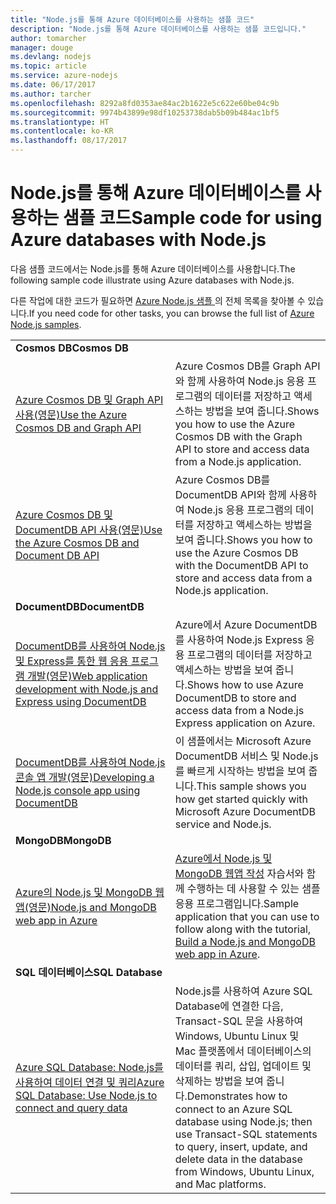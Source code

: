 ```yaml
---
title: "Node.js를 통해 Azure 데이터베이스를 사용하는 샘플 코드"
description: "Node.js를 통해 Azure 데이터베이스를 사용하는 샘플 코드입니다."
author: tomarcher
manager: douge
ms.devlang: nodejs
ms.topic: article
ms.service: azure-nodejs
ms.date: 06/17/2017
ms.author: tarcher
ms.openlocfilehash: 8292a8fd0353ae84ac2b1622e5c622e60be04c9b
ms.sourcegitcommit: 9974b43899e98df10253738dab5b09b484ac1bf5
ms.translationtype: HT
ms.contentlocale: ko-KR
ms.lasthandoff: 08/17/2017
---
```

# <a name="sample-code-for-using-azure-databases-with-nodejs"></a><span data-ttu-id="6002c-103">Node.js를 통해 Azure 데이터베이스를 사용하는 샘플 코드</span><span class="sxs-lookup"><span data-stu-id="6002c-103">Sample code for using Azure databases with Node.js</span></span>

<span data-ttu-id="6002c-104">다음 샘플 코드에서는 Node.js를 통해 Azure 데이터베이스를 사용합니다.</span><span class="sxs-lookup"><span data-stu-id="6002c-104">The following sample code illustrate using Azure databases with Node.js.</span></span>

<span data-ttu-id="6002c-105">다른 작업에 대한 코드가 필요하면 [Azure Node.js 샘플 ](https://azure.microsoft.com/resources/samples/?term=nodejs)의 전체 목록을 찾아볼 수 있습니다.</span><span class="sxs-lookup"><span data-stu-id="6002c-105">If you need code for other tasks, you can browse the full list of [Azure Node.js samples](https://azure.microsoft.com/resources/samples/?term=nodejs).</span></span>

| | |
|---|---|
| <span data-ttu-id="6002c-106">**Cosmos DB**</span><span class="sxs-lookup"><span data-stu-id="6002c-106">**Cosmos DB**</span></span> ||
| [<span data-ttu-id="6002c-107">Azure Cosmos DB 및 Graph API 사용(영문)</span><span class="sxs-lookup"><span data-stu-id="6002c-107">Use the Azure Cosmos DB and Graph API</span></span>](https://azure.microsoft.com/resources/samples/azure-cosmos-db-graph-nodejs-getting-started/) | <span data-ttu-id="6002c-108">Azure Cosmos DB를 Graph API와 함께 사용하여 Node.js 응용 프로그램의 데이터를 저장하고 액세스하는 방법을 보여 줍니다.</span><span class="sxs-lookup"><span data-stu-id="6002c-108">Shows you how to use the Azure Cosmos DB with the Graph API to store and access data from a Node.js application.</span></span> |
| [<span data-ttu-id="6002c-109">Azure Cosmos DB 및 DocumentDB API 사용(영문)</span><span class="sxs-lookup"><span data-stu-id="6002c-109">Use the Azure Cosmos DB and Document DB API</span></span>](https://azure.microsoft.com/resources/samples/azure-cosmos-db-documentdb-nodejs-getting-started/) | <span data-ttu-id="6002c-110">Azure Cosmos DB를 DocumentDB API와 함께 사용하여 Node.js 응용 프로그램의 데이터를 저장하고 액세스하는 방법을 보여 줍니다.</span><span class="sxs-lookup"><span data-stu-id="6002c-110">Shows you how to use the Azure Cosmos DB with the DocumentDB API to store and access data from a Node.js application.</span></span> |
| <span data-ttu-id="6002c-111">**DocumentDB**</span><span class="sxs-lookup"><span data-stu-id="6002c-111">**DocumentDB**</span></span> ||
| [<span data-ttu-id="6002c-112">DocumentDB를 사용하여 Node.js 및 Express를 통한 웹 응용 프로그램 개발(영문)</span><span class="sxs-lookup"><span data-stu-id="6002c-112">Web application development with Node.js and Express using DocumentDB</span></span>](https://azure.microsoft.com/resources/samples/documentdb-node-todo-app/) | <span data-ttu-id="6002c-113">Azure에서 Azure DocumentDB를 사용하여 Node.js Express 응용 프로그램의 데이터를 저장하고 액세스하는 방법을 보여 줍니다.</span><span class="sxs-lookup"><span data-stu-id="6002c-113">Shows how to use Azure DocumentDB to store and access data from a Node.js Express application on Azure.</span></span> |
| [<span data-ttu-id="6002c-114">DocumentDB를 사용하여 Node.js 콘솔 앱 개발(영문)</span><span class="sxs-lookup"><span data-stu-id="6002c-114">Developing a Node.js console app using DocumentDB</span></span>](https://azure.microsoft.com/resources/samples/documentdb-node-getting-started/) | <span data-ttu-id="6002c-115">이 샘플에서는 Microsoft Azure DocumentDB 서비스 및 Node.js를 빠르게 시작하는 방법을 보여 줍니다.</span><span class="sxs-lookup"><span data-stu-id="6002c-115">This sample shows you how get started quickly with Microsoft Azure DocumentDB service and Node.js.</span></span> |
| <span data-ttu-id="6002c-116">**MongoDB**</span><span class="sxs-lookup"><span data-stu-id="6002c-116">**MongoDB**</span></span> ||
| [<span data-ttu-id="6002c-117">Azure의 Node.js 및 MongoDB 웹앱(영문)</span><span class="sxs-lookup"><span data-stu-id="6002c-117">Node.js and MongoDB web app in Azure</span></span>](https://azure.microsoft.com/resources/samples/meanjs/) | <span data-ttu-id="6002c-118">[Azure에서 Node.js 및 MongoDB 웹앱 작성](http://docs.microsoft.com/azure/app-service-web/app-service-web-tutorial-nodejs-mongodb-app?toc=/azure/node/toc.json&bc=/azure/node/toc.json) 자습서와 함께 수행하는 데 사용할 수 있는 샘플 응용 프로그램입니다.</span><span class="sxs-lookup"><span data-stu-id="6002c-118">Sample application that you can use to follow along with the tutorial, [Build a Node.js and MongoDB web app in Azure](http://docs.microsoft.com/azure/app-service-web/app-service-web-tutorial-nodejs-mongodb-app?toc=/azure/node/toc.json&bc=/azure/node/toc.json).</span></span> |
| <span data-ttu-id="6002c-119">**SQL 데이터베이스**</span><span class="sxs-lookup"><span data-stu-id="6002c-119">**SQL Database**</span></span> ||
| [<span data-ttu-id="6002c-120">Azure SQL Database: Node.js를 사용하여 데이터 연결 및 쿼리</span><span class="sxs-lookup"><span data-stu-id="6002c-120">Azure SQL Database: Use Node.js to connect and query data</span></span>](https://docs.microsoft.com/azure/sql-database/sql-database-connect-query-nodejs) | <span data-ttu-id="6002c-121">Node.js를 사용하여 Azure SQL Database에 연결한 다음, Transact-SQL 문을 사용하여 Windows, Ubuntu Linux 및 Mac 플랫폼에서 데이터베이스의 데이터를 쿼리, 삽입, 업데이트 및 삭제하는 방법을 보여 줍니다.</span><span class="sxs-lookup"><span data-stu-id="6002c-121">Demonstrates how to connect to an Azure SQL database using Node.js; then use Transact-SQL statements to query, insert, update, and delete data in the database from Windows, Ubuntu Linux, and Mac platforms.</span></span> |
